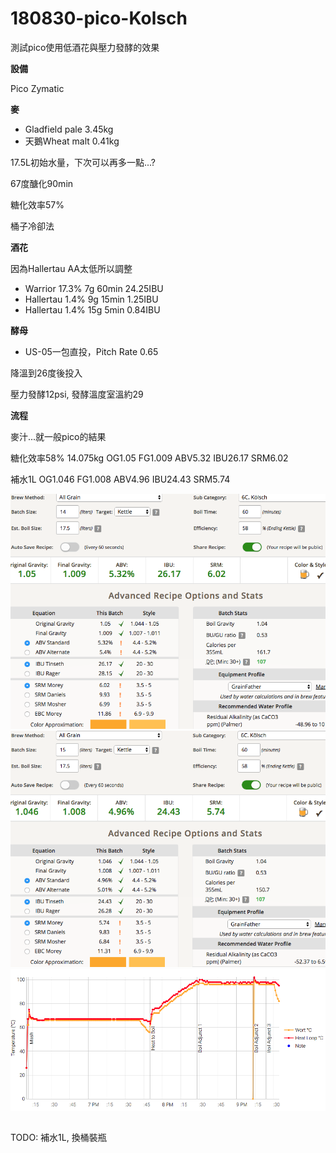 # 180830-pico-Kolsch

測試pico使用低酒花與壓力發酵的效果

**設備**

Pico Zymatic

**麥**

* Gladfield pale 3.45kg
* 天鵝Wheat malt 0.41kg

17.5L初始水量，下次可以再多一點...?

67度醣化90min

糖化效率57%

桶子冷卻法

**酒花**

因為Hallertau AA太低所以調整

* Warrior 17.3% 7g 60min 24.25IBU
* Hallertau 1.4% 9g 15min 1.25IBU
* Hallertau 1.4% 15g 5min 0.84IBU

**酵母**
 
* US-05一包直投，Pitch Rate 0.65

降溫到26度後投入

壓力發酵12psi, 發酵溫度室溫約29

**流程**

麥汁...就一般pico的結果

糖化效率58% 14.075kg OG1.05 FG1.009 ABV5.32 IBU26.17 SRM6.02

補水1L OG1.046 FG1.008 ABV4.96 IBU24.43 SRM5.74

![](../img/test139.png)
![](../img/test140.png)
![](../img/test141.png)

## 

TODO: 補水1L, 換桶裝瓶